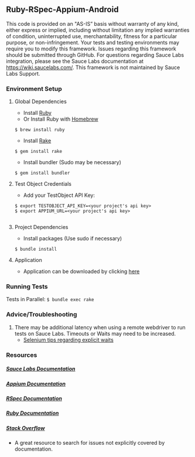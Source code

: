 ## Ruby-RSpec-Appium-Android

This code is provided on an "AS-IS” basis without warranty of any kind, either express or implied, including without limitation any implied warranties of condition, uninterrupted use, merchantability, fitness for a particular purpose, or non-infringement. Your tests and testing environments may require you to modify this framework. Issues regarding this framework should be submitted through GitHub. For questions regarding Sauce Labs integration, please see the Sauce Labs documentation at https://wiki.saucelabs.com/. This framework is not maintained by Sauce Labs Support.

### Environment Setup

1. Global Dependencies
    * Install [Ruby](https://www.ruby-lang.org/en/documentation/installation/)
    * Or Install Ruby with [Homebrew](http://brew.sh/)
    ```
    $ brew install ruby
    ```
    * Install [Rake](http://docs.seattlerb.org/rake/)
    ```
    $ gem install rake
    ```
    * Install bundler (Sudo may be necessary)
    ```
    $ gem install bundler
    ```

2. Test Object Credentials
    * Add your TestObject API Key:
    ```
    $ export TESTOBJECT_API_KEY=<your project's api key>
    $ export APPIUM_URL=<your project's api key>
        
    ```

3. Project Dependencies
	* Install packages (Use sudo if necessary)
	```
	$ bundle install
	```

4. Application
	* Application can be downloaded by clicking [here](https://github.com/testobject/calculator-test-gradle/blob/master/Calculator_2.0.apk)


### Running Tests

Tests in Parallel:
	```
	$ bundle exec rake
	```

### Advice/Troubleshooting

1. There may be additional latency when using a remote webdriver to run tests on Sauce Labs. Timeouts or Waits may need to be increased.
    * [Selenium tips regarding explicit waits](https://wiki.saucelabs.com/display/DOCS/Best+Practice%3A+Use+Explicit+Waits)

### Resources
##### [Sauce Labs Documentation](https://wiki.saucelabs.com/)

##### [Appium Documentation](http://appium.io/slate/en/master/)

##### [RSpec Documentation](http://rspec.info/documentation/)

##### [Ruby Documentation](http://ruby-doc.org/)

##### [Stack Overflow](http://stackoverflow.com/)
* A great resource to search for issues not explicitly covered by documentation.
